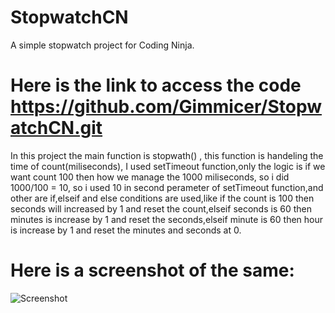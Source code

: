 # StopwatchCN
A simple stopwatch project for Coding Ninja.
# Here is the link to access the code https://github.com/Gimmicer/StopwatchCN.git

In this project the main function is stopwath() , this function is handeling the time of count(miliseconds), I used setTimeout function,only the logic is if we want count 100 then how we manage the 1000 miliseconds, so i did 1000/100 = 10, so i used 10 in second perameter of setTimeout function,and other are if,elseif and else conditions are used,like if the count is 100 then seconds will increased by 1 and reset the count,elseif seconds is 60 then minutes is increase by 1 and reset the seconds,elseif minute is 60 then hour is increase by 1 and reset the minutes and seconds at 0.

# Here is a screenshot of the same:
![Screenshot](https://github.com/Gimmicer/StopwatchCN/assets/145157082/bd82c9fe-347b-4eb3-88bd-149f947ac819)
